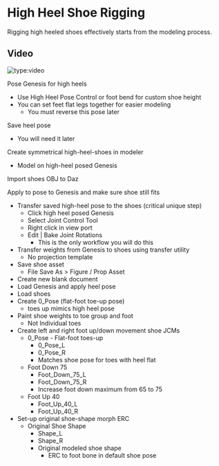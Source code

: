 # High Heel Shoe Rigging
Rigging high heeled shoes effectively starts from the modeling process.
## Video
![type:video](https://www.youtube.com/embed/ykMxPJbysjg)

Pose Genesis for high heels

* Use High Heel Pose Control or foot bend for custom shoe height
* You can set feet flat legs together for easier modeling
  - You must reverse this pose later

Save heel pose

- You will need it later

Create symmetrical high-heel-shoes in modeler 

- Model on high-heel posed Genesis

Import shoes OBJ to Daz

Apply to pose to Genesis and make sure shoe still fits

- Transfer saved high-heel pose to the shoes (critical unique step)
  - Click high heel posed Genesis
  - Select Joint Control Tool
  - Right click in view port
  - Edit | Bake Joint Rotations
    - This is the only workflow you will do this
- Transfer weights from Genesis to shoes using transfer utility
  - No projection template
- Save shoe asset
  - File Save As > Figure / Prop Asset
- Create new blank document
- Load Genesis and apply heel pose
- Load shoes
- Create 0_Pose (flat-foot toe-up pose)
  - toes up mimics high heel pose
- Paint shoe weights to toe group and foot
  - Not Individual toes
- Create left and right foot up/down movement shoe JCMs
  - 0_Pose - Flat-foot toes-up
    - 0_Pose_L
    - 0_Pose_R
    - Matches shoe pose for toes with heel flat
  - Foot Down 75
    - Foot_Down_75_L
    - Foot_Down_75_R
    - Increase foot down maximum from 65 to 75
  - Foot Up 40
    - Foot_Up_40_L
    - Foot_Up_40_R
- Set-up original shoe-shape morph ERC
  - Original Shoe Shape
    - Shape_L
    - Shape_R
    - Original modeled shoe shape
      - ERC to foot bone in default shoe pose
